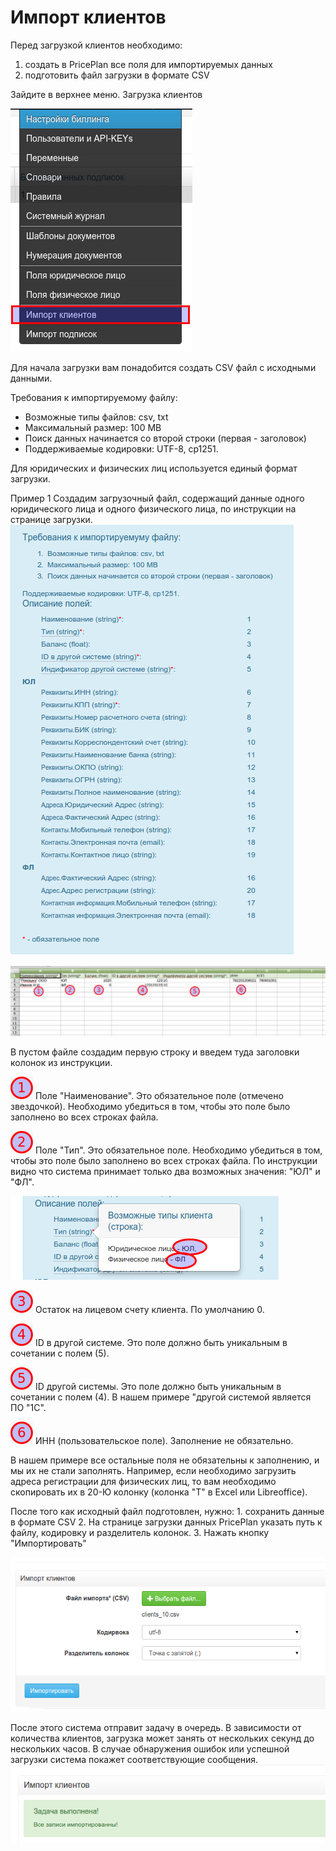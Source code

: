 # Импорт клиентов

Перед загрузкой клиентов необходимо:

1. создать в PricePlan все поля для импортируемых данных
2. подготовить файл загрузки в формате CSV

Зайдите в верхнее меню. Загрузка клиентов

![](../assets/menu-import-clients.png)

Для начала загрузки вам понадобится создать CSV файл с исходными данными.

Требования к импортируемому файлу:

* Возможные типы файлов: csv, txt
* Максимальный размер: 100 MB
* Поиск данных начинается со второй строки \(первая - заголовок\)
* Поддерживаемые кодировки: UTF-8, cp1251.

Для юридических и физических лиц используется единый формат загрузки.

Пример 1 Создадим загрузочный файл, содержащий данные одного юридического лица и одного физического лица, по инструкции на странице загрузки. ![](../assets/import-clients-format.png)

![](../assets/import-csv-clients.png)

В пустом файле создадим первую строку и введем туда заголовки колонок из инструкции.

![](../assets/1.png) Поле "Наименование". Это обязательное поле \(отмечено звездочкой\). Необходимо убедиться в том, чтобы это поле было заполнено во всех строках файла.

![](../assets/2.png) Поле "Тип". Это обязательное поле. Необходимо убедиться в том, чтобы это поле было заполнено во всех строках файла. По инструкции видно что система принимает только два возможных значения: "ЮЛ" и "ФЛ".

![](../assets/import-client-type.png)

![](../assets/3.png) Остаток на лицевом счету клиента. По умолчанию 0.

![](../assets/4.png) ID в другой системе. Это поле должно быть уникальным в сочетании с полем \(5\).

![](../assets/5.png) ID другой системы. Это поле должно быть уникальным в сочетании с полем \(4\). В нашем примере "другой системой является ПО "1С".

![](../assets/6.png) ИНН \(пользовательское поле\). Заполнение не обязательно.

В нашем примере все остальные поля не обязательны к заполнению, и мы их не стали заполнять. Например, если необходимо загрузить адреса регистрации для физических лиц, то вам необходимо скопировать их в 20-Ю колонку \(колонка "T" в Excel или Libreoffice\).

После того как исходный файл подготовлен, нужно: 1. сохранить данные в формате CSV 2. На странице загрузки данных PricePlan указать путь к файлу, кодировку и разделитель колонок. 3. Нажать кнопку "Импортировать"

![](../assets/import-clients.png)

После этого система отправит задачу в очередь. В зависимости от количества клиентов, загрузка может занять от нескольких секунд до нескольких часов. В случае обнаружения ошибок или успешной загрузки система покажет соответствующие сообщения. ![](../assets/import-sucsess-message.png)

